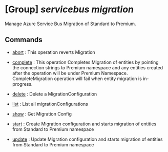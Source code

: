 # [Group] _servicebus migration_

Manage Azure Service Bus Migration of Standard to Premium.

## Commands

- [abort](/Commands/servicebus/migration/_abort.md)
: This operation reverts Migration

- [complete](/Commands/servicebus/migration/_complete.md)
: This operation Completes Migration of entities by pointing the connection strings to Premium namespace and any entities created after the operation will be under Premium Namespace. CompleteMigration operation will fail when entity migration is in-progress.

- [delete](/Commands/servicebus/migration/_delete.md)
: Delete a MigrationConfiguration

- [list](/Commands/servicebus/migration/_list.md)
: List all migrationConfigurations

- [show](/Commands/servicebus/migration/_show.md)
: Get Migration Config

- [start](/Commands/servicebus/migration/_start.md)
: Create Migration configuration and starts migration of entities from Standard to Premium namespace

- [update](/Commands/servicebus/migration/_update.md)
: Update Migration configuration and starts migration of entities from Standard to Premium namespace
